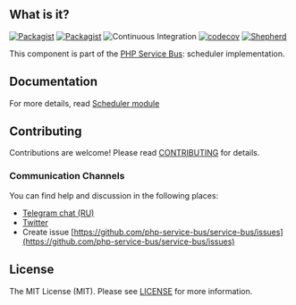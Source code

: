 ## What is it?

[![Packagist](https://img.shields.io/packagist/v/php-service-bus/scheduler.svg)](https://packagist.org/packages/php-service-bus/scheduler)
[![Packagist](https://img.shields.io/packagist/dt/php-service-bus/scheduler.svg)](https://packagist.org/packages/php-service-bus/scheduler)
![Continuous Integration](https://github.com/php-service-bus/scheduler/workflows/Continuous%20Integration/badge.svg)
[![codecov](https://codecov.io/gh/php-service-bus/scheduler/branch/v5.0/graph/badge.svg?token=0bKwdiuo0S)](https://codecov.io/gh/php-service-bus/scheduler)
[![Shepherd](https://shepherd.dev/github/php-service-bus/scheduler/coverage.svg)](https://shepherd.dev/github/php-service-bus/scheduler)

This component is part of the [PHP Service Bus](https://github.com/php-service-bus/service-bus): scheduler implementation.

## Documentation
For more details, read [Scheduler module](https://github.com/php-service-bus/service-bus/blob/v5.0/.documentation/scheduler.md)

## Contributing
Contributions are welcome! Please read [CONTRIBUTING](.github/CONTRIBUTING.md) for details.

### Communication Channels
You can find help and discussion in the following places:
* [Telegram chat (RU)](https://t.me/php_service_bus)
* [Twitter](https://twitter.com/PhpBus)
* Create issue [https://github.com/php-service-bus/service-bus/issues](https://github.com/php-service-bus/service-bus/issues)

## License

The MIT License (MIT). Please see [LICENSE](LICENSE.md) for more information.
